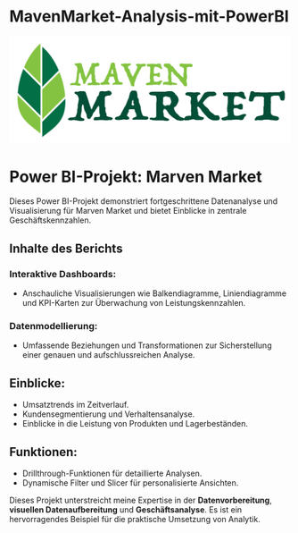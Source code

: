 # MavenMarket-Analysis-mit-PowerBI
![Maven Market](Maven_Market.png)

# Power BI-Projekt: Marven Market

Dieses Power BI-Projekt demonstriert fortgeschrittene Datenanalyse und Visualisierung für Marven Market und bietet Einblicke in zentrale Geschäftskennzahlen.

## Inhalte des Berichts

### Interaktive Dashboards:
- Anschauliche Visualisierungen wie Balkendiagramme, Liniendiagramme und KPI-Karten zur Überwachung von Leistungskennzahlen.

### Datenmodellierung:
- Umfassende Beziehungen und Transformationen zur Sicherstellung einer genauen und aufschlussreichen Analyse.

## Einblicke:
- Umsatztrends im Zeitverlauf.
- Kundensegmentierung und Verhaltensanalyse.
- Einblicke in die Leistung von Produkten und Lagerbeständen.

## Funktionen:
- Drillthrough-Funktionen für detaillierte Analysen.
- Dynamische Filter und Slicer für personalisierte Ansichten.

Dieses Projekt unterstreicht meine Expertise in der **Datenvorbereitung**, **visuellen Datenaufbereitung** und **Geschäftsanalyse**. Es ist ein hervorragendes Beispiel für die praktische Umsetzung von Analytik.
